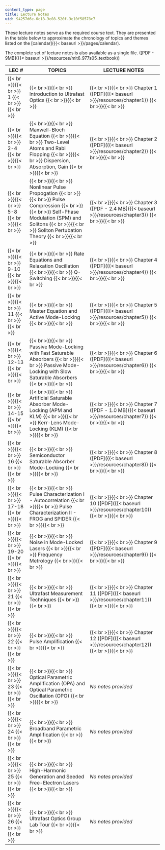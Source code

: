 ```yaml
---
content_type: page
title: Lecture Notes
uid: 94257d6e-6c18-3e08-520f-3e10f58578c7
---
```


These lecture notes serve as the required course text. They are presented in the table below to approximate the chronology of topics and themes listed on the [calendar]({{< baseurl >}}/pages/calendar).

The complete set of lecture notes is also available as a single file. ([PDF - 9MB]({{< baseurl >}}/resources/mit6_977s05_textbook))

| LEC # | TOPICS | LECTURE NOTES |
| --- | --- | --- |
|  {{< br >}}{{< br >}} 1 {{< br >}}{{< br >}}  |  {{< br >}}{{< br >}} Introduction to Ultrafast Optics {{< br >}}{{< br >}}  |  {{< br >}}{{< br >}} Chapter 1 ([PDF]({{< baseurl >}}/resources/chapter1)) {{< br >}}{{< br >}}  |
|  {{< br >}}{{< br >}} 2-4 {{< br >}}{{< br >}}  |  {{< br >}}{{< br >}} Maxwell-Bloch Equation {{< br >}}{{< br >}} Two-Level Atoms and Rabi Flopping {{< br >}}{{< br >}} Dispersion, Absorption, Gain {{< br >}}{{< br >}}  |  {{< br >}}{{< br >}} Chapter 2 ([PDF]({{< baseurl >}}/resources/chapter2)) {{< br >}}{{< br >}}  |
|  {{< br >}}{{< br >}} 5-8 {{< br >}}{{< br >}}  |  {{< br >}}{{< br >}} Nonlinear Pulse Propogation {{< br >}}{{< br >}} Pulse Compression {{< br >}}{{< br >}} Self-Phase Modulation (SPM) and Solitons {{< br >}}{{< br >}} Soliton Pertubation Theory {{< br >}}{{< br >}}  |  {{< br >}}{{< br >}} Chapter 3 ([PDF - 2.4 MB]({{< baseurl >}}/resources/chapter3)) {{< br >}}{{< br >}}  |
|  {{< br >}}{{< br >}} 9-10 {{< br >}}{{< br >}}  |  {{< br >}}{{< br >}} Rate Equations and Relaxation Oscillation {{< br >}}{{< br >}} Q-Switching {{< br >}}{{< br >}}  |  {{< br >}}{{< br >}} Chapter 4 ([PDF]({{< baseurl >}}/resources/chapter4)) {{< br >}}{{< br >}}  |
|  {{< br >}}{{< br >}} 11 {{< br >}}{{< br >}}  |  {{< br >}}{{< br >}} Master Equation and Active Mode-Locking {{< br >}}{{< br >}}  |  {{< br >}}{{< br >}} Chapter 5 ([PDF]({{< baseurl >}}/resources/chapter5)) {{< br >}}{{< br >}}  |
|  {{< br >}}{{< br >}} 12-13 {{< br >}}{{< br >}}  |  {{< br >}}{{< br >}} Passive Mode-Locking with Fast Saturable Absorbers {{< br >}}{{< br >}} Passive Mode-Locking with Slow Saturable Absorbers {{< br >}}{{< br >}}  |  {{< br >}}{{< br >}} Chapter 6 ([PDF]({{< baseurl >}}/resources/chapter6)) {{< br >}}{{< br >}}  |
|  {{< br >}}{{< br >}} 14-15 {{< br >}}{{< br >}}  |  {{< br >}}{{< br >}} Artificial Saturable Absorber Mode-Locking (APM and KLM) {{< br >}}{{< br >}} Kerr-Lens Mode-Locking (KLM) {{< br >}}{{< br >}}  |  {{< br >}}{{< br >}} Chapter 7 ([PDF - 1.0 MB]({{< baseurl >}}/resources/chapter7)) {{< br >}}{{< br >}}  |
|  {{< br >}}{{< br >}} 16 {{< br >}}{{< br >}}  |  {{< br >}}{{< br >}} Semiconductor Saturable Absorber Mode-Locking {{< br >}}{{< br >}}  |  {{< br >}}{{< br >}} Chapter 8 ([PDF]({{< baseurl >}}/resources/chapter8)) {{< br >}}{{< br >}}  |
|  {{< br >}}{{< br >}} 17-18 {{< br >}}{{< br >}}  |  {{< br >}}{{< br >}} Pulse Characterization I - Autocorrelation {{< br >}}{{< br >}} Pulse Characterization II - FROG and SPIDER {{< br >}}{{< br >}}  |  {{< br >}}{{< br >}} Chapter 10 ([PDF]({{< baseurl >}}/resources/chapter10)) {{< br >}}{{< br >}}  |
|  {{< br >}}{{< br >}} 19-20 {{< br >}}{{< br >}}  |  {{< br >}}{{< br >}} Noise in Mode-Locked Lasers {{< br >}}{{< br >}} Frequency Metrology {{< br >}}{{< br >}}  |  {{< br >}}{{< br >}} Chapter 9 ([PDF]({{< baseurl >}}/resources/chapter9)) {{< br >}}{{< br >}}  |
|  {{< br >}}{{< br >}} 21 {{< br >}}{{< br >}}  |  {{< br >}}{{< br >}} Ultrafast Measurement Techniques {{< br >}}{{< br >}}  |  {{< br >}}{{< br >}} Chapter 11 ([PDF]({{< baseurl >}}/resources/chapter11)) {{< br >}}{{< br >}}  |
|  {{< br >}}{{< br >}} 22 {{< br >}}{{< br >}}  |  {{< br >}}{{< br >}} Pulse Amplification {{< br >}}{{< br >}}  |  {{< br >}}{{< br >}} Chapter 12 ([PDF]({{< baseurl >}}/resources/chapter12)) {{< br >}}{{< br >}}  |
|  {{< br >}}{{< br >}} 23 {{< br >}}{{< br >}}  |  {{< br >}}{{< br >}} Optical Parametric Amplification (OPA) and Optical Parametric Oscillation (OPO) {{< br >}}{{< br >}}  | _No notes provided_ |
|  {{< br >}}{{< br >}} 24 {{< br >}}{{< br >}}  |  {{< br >}}{{< br >}} Broadband Parametric Amplification {{< br >}}{{< br >}}  | _No notes provided_ |
|  {{< br >}}{{< br >}} 25 {{< br >}}{{< br >}}  |  {{< br >}}{{< br >}} High-Harmonic Generation and Seeded Free-Electron Lasers {{< br >}}{{< br >}}  | _No notes provided_ |
|  {{< br >}}{{< br >}} 26 {{< br >}}{{< br >}}  |  {{< br >}}{{< br >}} Ultrafast Optics Group Lab Tour {{< br >}}{{< br >}}  | _No notes provided_